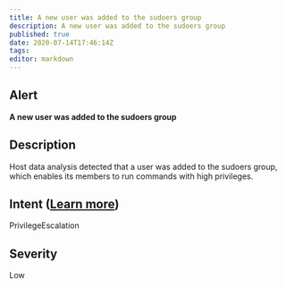 ```yaml
---
title: A new user was added to the sudoers group
description: A new user was added to the sudoers group
published: true
date: 2020-07-14T17:46:14Z
tags:
editor: markdown
---
```


## Alert
**A new user was added to the sudoers group**

## Description
Host data analysis detected that a user was added to the sudoers group, which enables its members to run commands with high privileges.

## Intent ([Learn more](/public/security/alerts/intentions.md))
PrivilegeEscalation

## Severity
Low





